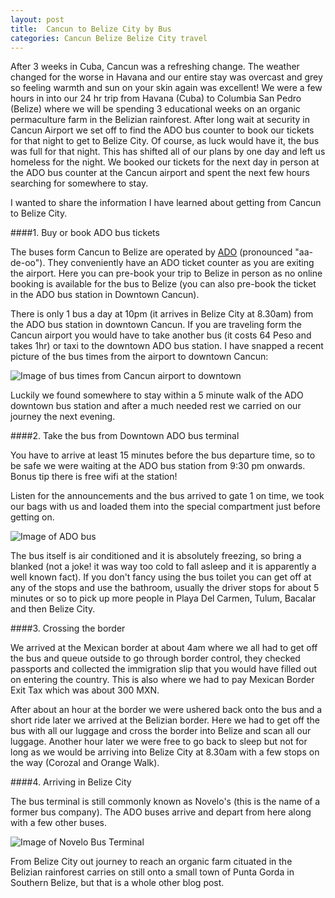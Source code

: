 ```yaml
---
layout: post
title:  Cancun to Belize City by Bus
categories: Cancun Belize Belize City travel
---
```


After 3 weeks in Cuba, Cancun was a refreshing change. The weather changed for the worse in Havana and our entire stay was overcast and grey so feeling warmth and sun on your skin again was excellent! We were a few hours in into our 24 hr trip from Havana (Cuba) to Columbia San Pedro (Belize) where we will be spending 3 educational weeks on an organic permaculture farm in the Belizian rainforest. After long wait at security in Cancun Airport we set off to find the ADO bus counter to book our tickets for that night to get to Belize City. 
Of course, as luck would have it, the bus was full for that night. This has shifted all of our plans by one day and left us homeless for the night. We booked our tickets for the next day in person at the ADO bus counter at the Cancun airport and spent the next few hours searching for somewhere to stay.

I wanted to share the information I have learned about getting from Cancun to Belize City.

####1. Buy or book ADO bus tickets

The buses form Cancun to Belize are operated by [ADO](http://ado.com.mx) (pronounced "aa-de-oo"). They conveniently have an ADO ticket counter as you are exiting the airport. Here you can pre-book your trip to Belize in person as no online booking is available for the bus to Belize (you can also pre-book the ticket in the ADO bus station in Downtown Cancun).

There is only 1 bus a day at 10pm (it arrives in Belize City at 8.30am) from the ADO bus station in downtown Cancun. If you are traveling form the Cancun airport you would have to take another bus (it costs 64 Peso and takes 1hr) or taxi to the downtown ADO bus station. I have snapped a recent picture of the bus times from the airport to downtown Cancun:

![Image of bus times from Cancun airport to downtown](http://www.lilianakastilio.co.uk/images/Cancun-Airport-Downtown-Cancun-Timetable.jpg "ADO Timetable, Cancun Aiport")

Luckily we found somewhere to stay within a 5 minute walk of the ADO downtown bus station and after a much needed rest we carried on our journey the next evening.

####2. Take the bus from Downtown ADO bus terminal

You have to arrive at least 15 minutes before the bus departure time, so to be safe we were waiting at the ADO bus station from 9:30 pm onwards. Bonus tip there is free wifi at the station!

Listen for the announcements and the bus arrived to gate 1 on time, we took our bags with us and loaded them into the special compartment just before getting on. 

![Image of ADO bus](http://www.lilianakastilio.co.uk/images/2014-12-10-Cancun-to-Belize-City-by-Bus/Cancun-ADO-Bus.jpg "Cancun ADO Bus")

The bus itself is air conditioned and it is absolutely freezing, so bring a blanked (not a joke! it was way too cold to fall asleep and it is apparently a well known fact). If you don't fancy using the bus toilet you can get off at any of the stops and use the bathroom, usually the driver stops for about 5 minutes or so to pick up more people in Playa Del Carmen, Tulum, Bacalar and then Belize City.

####3. Crossing the border

We arrived at the Mexican border at about 4am where we all had to get off the bus and queue outside to go through border control, they checked passports and collected the immigration slip that you would have filled out on entering the country. This is also where we had to pay Mexican Border Exit Tax which was about 300 MXN.

After about an hour at the border we were ushered back onto the bus and a short ride later we arrived at the Belizian border. Here we had to get off the bus with all our luggage and cross the border into Belize and scan all our luggage. Another hour later we were free to go back to sleep but not for long as we would be arriving into Belize City at 8.30am with a few stops on the way (Corozal and Orange Walk). 

####4. Arriving in Belize City

The bus terminal is still commonly known as Novelo's (this is the name of a former bus company). The ADO buses arrive and depart from here along with a few other buses. 

![Image of Novelo Bus Terminal](http://www.lilianakastilio.co.uk/images/2014-12-10-Cancun-to-Belize-City-by-Bus/Novelo-Bus-Terminal.jpg "Novelo Bus Terminal, Belize City")

From Belize City out journey to reach an organic farm cituated in the Belizian rainforest carries on still onto a small town of Punta Gorda in Southern Belize, but that is a whole other blog post.



